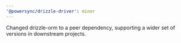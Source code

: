 ```yaml
---
'@powersync/drizzle-driver': minor
---
```


Changed drizzle-orm to a peer dependency, supporting a wider set of versions in downstream projects.
